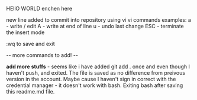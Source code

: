 HEllO WORLD
enchen here

new line added to commit into repository using vi
vi commands examples:
a - write / edit
A - write at end of line
u - undo last change
ESC - terminate the insert mode 

:wq to save and exit

-- more commands to add! --

**add more stuffs** - seems like i have added git add . once and even though I haven't push, and exited. 
The file is saved as no difference from preivous version in the account. 
Maybe cause I haven't sign in correct with the credential manager - it doesn't work with bash.
Exiting bash after saving this readme.md file.


